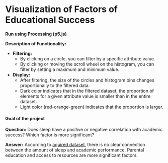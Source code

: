 # Visualization of Factors of Educational Success

**Run using Processing (p5.js)**

**Description of Functionality:**
- **Filtering:**
  - By clicking on a circle, you can filter by a specific attribute value.
  - By clicking or moving the scroll wheel on the histogram, you can filter by setting a maximum and minimum value.
- **Display:** 
  - After filtering, the size of the circles and histogram bins changes proportionally to the filtered data.
  - Dark color indicates that in the filtered dataset, the proportion of elements for a given attribute value is smaller than in the entire dataset.
  - Light color (red-orange-green) indicates that the proportion is larger.

#### Goal of the project
**Question:** Does sleep have a positive or negative correlation with academic success? Which factor is more significant?

**Answer:** According to [aquired dataset](https://www.kaggle.com/datasets/lainguyn123/student-performance-factors), there is no clear connection between the amount of sleep and academic performance. Parental education and access to resources are more significant factors.

